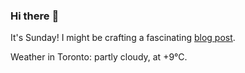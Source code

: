 ### Hi there :wave:

It's Sunday! I might be crafting a fascinating [blog post](https://benjaminwuethrich.dev).

Weather in Toronto: partly cloudy, at +9°C.
